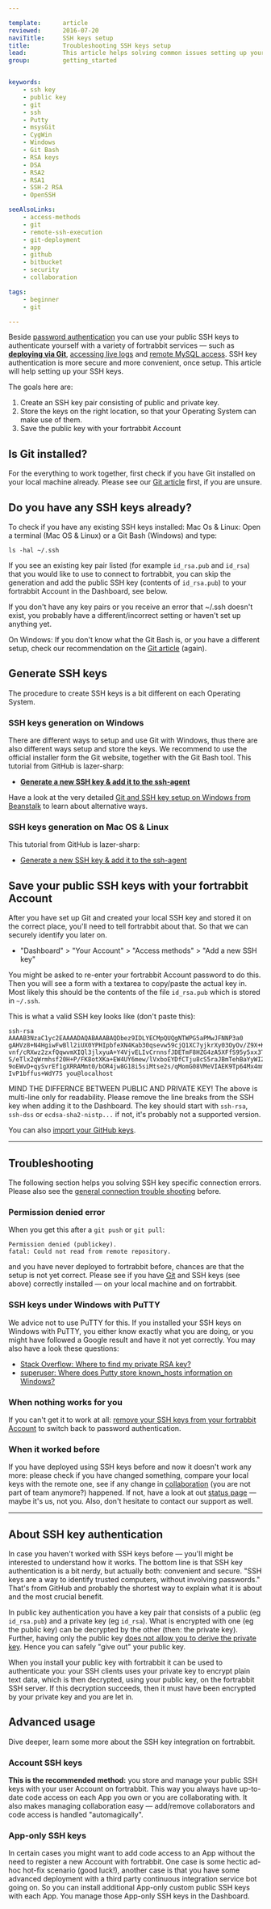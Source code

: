 ```yaml
---

template:      article
reviewed:      2016-07-20
naviTitle:     SSH keys setup
title:         Troubleshooting SSH keys setup
lead:          This article helps solving common issues setting up your SSH keys.
group:         getting_started


keywords:
    - ssh key
    - public key
    - git
    - ssh
    - Putty
    - msysGit
    - CygWin
    - Windows
    - Git Bash
    - RSA keys
    - DSA
    - RSA2
    - RSA1
    - SSH-2 RSA
    - OpenSSH

seeAlsoLinks:
    - access-methods
    - git
    - remote-ssh-execution
    - git-deployment
    - app
    - github
    - bitbucket
    - security
    - collaboration

tags:
    - beginner
    - git

---
```


Beside [password authentication](/access-methods#toc-password-authentication) you can use your public SSH keys to authenticate yourself with a variety of fortrabbit services — such as **[deploying via Git](git)**, [accessing live logs](logging) and [remote MySQL access](mysql#toc-remote-mysql-access). SSH key authentication is more secure and more convenient, once setup. This article will help setting up your SSH keys.

The goals here are:

1. Create an SSH key pair consisting of public and private key.
2. Store the keys on the right location, so that your Operating System can make use of them.
3. Save the public key with your fortrabbit Account


## Is Git installed?

For the everything to work together, first check if you have Git installed on your local machine already. Please see our [Git article](git) first, if you are unsure.


## Do you have any SSH keys already?

To check if you have any existing SSH keys installed: Mac Os & Linux: Open a terminal (Mac OS & Linux) or a Git Bash (Windows) and type:

```
ls -hal ~/.ssh
```

If you see an existing key pair listed (for example `id_rsa.pub` and `id_rsa`) that you would like to use to connect to fortrabbit, you can skip the generation and add the public SSH key (contents of `id_rsa.pub`) to your fortrabbit Account in the Dashboard, see below.

If you don't have any key pairs or you receive an error that ~/.ssh doesn't exist, you probably have a different/incorrect setting or haven't set up anything yet.

On Windows: If you don't know what the Git Bash is, or you have a different setup, check our recommendation on the [Git article](git) (again).


## Generate SSH keys

The procedure to create SSH keys is a bit different on each Operating System.

### SSH keys generation on Windows

There are different ways to setup and use Git with Windows, thus there are also different ways setup and store the keys. We recommend to use the official installer form the Git website, together with the Git Bash tool. This tutorial from GitHub is lazer-sharp:

* **[Generate a new SSH key & add it to the ssh-agent](https://help.github.com/articles/generating-a-new-ssh-key-and-adding-it-to-the-ssh-agent/#platform-windows)**

Have a look at the very detailed [Git and SSH key setup on Windows from Beanstalk](http://guides.beanstalkapp.com/version-control/git-on-windows.html) to learn about alternative ways.


### SSH keys generation on Mac OS & Linux

This tutorial from GitHub is lazer-sharp:

* [Generate a new SSH key & add it to the ssh-agent](https://help.github.com/articles/generating-a-new-ssh-key-and-adding-it-to-the-ssh-agent/#platform-mac)



## Save your public SSH keys with your fortrabbit Account

After you have set up Git and created your local SSH key and stored it on the correct place, you'll need to tell fortrabbit about that. So that we can securely identify you later on.

* "Dashboard" > "Your Account" > "Access methods" > "Add a new SSH key"

You might be asked to re-enter your fortrabbit Account password to do this. Then you will see a form with a textarea to copy/paste the actual key in. Most likely this should be the contents of the file `id_rsa.pub` which is stored in `~/.ssh`.

This is what a valid SSH key looks like (don't paste this):

```
ssh-rsa AAAAB3NzaC1yc2EAAAADAQABAAABAQDbez9IDLYECMpQUQgNTWPG5aPMwJFNNP3a0
gAHVz8+N4HgiwFwBll2iUX0YPHIpbfeXN4Kab30qsevw59cjQ1XC7yjkrXy03OyOv/Z9X+KpB
vnf/cRXwz2zxfQqwvmXIQl3jlxyuA+Y4VjvELIvCrnnsfJDETmF8HZG4zA5XFfS95y5xx3TF9
S/eTlx2qWrmhsf20H+P/FK8otXKa+EW4UY6mew/lVxboEYDfCTju8cS5raJBmTehBaYyWI2dy
9oEWvD+qySvrEf1gXRRAMmt0/bOR4jw8G18i5siMtse2s/qMomG08VMeVIAEK9Tp64Mx4mmQv
IvP1bffus+WdY75 you@localhost
```

MIND THE DIFFERNCE BETWEEN PUBLIC AND PRIVATE KEY! The above is multi-line only for readability. Please remove the line breaks from the SSH key when adding it to the Dashboard. The key should start with `ssh-rsa`, `ssh-dss` or `ecdsa-sha2-nistp...` if not, it's probably not a supported version.

You can also [import your GitHub keys](/access-methods#toc-github-ssh-key-import).

- - -


## Troubleshooting

The following section helps you solving SSH key specific connection errors. Please also see the [general connection trouble shooting](/access-methods#toc-troubleshooting) before.

### Permission denied error

When you get this after a `git push` or `git pull`:

```
Permission denied (publickey).
fatal: Could not read from remote repository.
```

and you have never deployed to fortrabbit before, chances are that the setup is not yet correct. Please see if you have [Git](git) and SSH keys (see above) correctly installed — on your local machine and on fortrabbit. 


### SSH keys under Windows with PuTTY

We advice not to use PuTTY for this. If you installed your SSH keys on Windows with PuTTY, you either know exactly what you are doing, or you might have followed a Google result and have it not yet correctly. You may also have a look these questions:

* [Stack Overflow: Where to find my private RSA key?](http://serverfault.com/questions/194567/how-do-i-tell-git-for-windows-where-to-find-my-private-rsa-key)
* [superuser: Where does Putty store known_hosts information on Windows?](http://superuser.com/questions/197489/where-does-putty-store-known-hosts-information-on-windows)


### When nothing works for you

If you can't get it to work at all: [remove your SSH keys from your fortrabbit Account](access-methods#toc-how-to-change-from-ssh-key-to-password-authentication) to switch back to password authentication.


### When it worked before

If you have deployed using SSH keys before and now it doesn't work any more: please check if you have changed something, compare your local keys with the remote one, see if any change in [collaboration](/collaboration) (you are not part of team anymore?) happened. If not, have a look at out [status page](https://status.fortrabbit.com) — maybe it's us, not you. Also, don't hesitate to contact our support as well.

- - -

## About SSH key authentication

In case you haven't worked with SSH keys before — you'll might be interested to understand how it works. The bottom line is that SSH key authentication is a bit nerdy, but actually both: convenient and secure. "SSH keys are a way to identify trusted computers, without involving passwords." That's from GitHub and probably the shortest way to explain what it is about and the most crucial benefit.

In public key authentication you have a key pair that consists of a public (eg `id_rsa.pub`) and a private key (eg `id_rsa`). What is encrypted with one (eg the public key) can be decrypted by the other (then: the private key). Further, having only the public key [does not allow you to derive the private key](https://en.wikipedia.org/wiki/List_of_unsolved_problems_in_mathematics). Hence you can safely "give out" your public key.

When you install your public key with fortrabbit it can be used to authenticate you: your SSH clients uses your private key to encrypt plain text data, which is then decrypted, using your public key, on the fortrabbit SSH server. If this decryption succeeds, then it must have been encrypted by your private key and you are let in.


## Advanced usage

Dive deeper, learn some more about the SSH key integration on fortrabbit.

### Account SSH keys

**This is the recommended method:** you store and manage your public SSH keys with your user Account on fortrabbit. This way you always have up-to-date code access on each App you own or you are collaborating with. It also makes managing collaboration easy — add/remove collaborators and code access is handled "automagically".

### App-only SSH keys

In certain cases you might want to add code access to an App without the need to register a new Account with fortrabbit. One case is some hectic ad-hoc hot-fix scenario (good luck!), another case is that you have some advanced deployment with a third party continuous integration service bot going on. So you can install additional App-only custom public SSH keys with each App. You manage those App-only SSH keys in the Dashboard.
